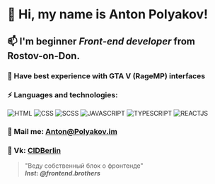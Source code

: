 # 👋 Hi, my name is **Anton Polyakov**!
## 📫 I'm beginner *Front-end developer* from Rostov-on-Don.
### 🤔 Have best experience with GTA V (RageMP) interfaces
### ⚡ Languages and technologies:
![HTML](https://img.shields.io/badge/-HTML-161616?style=for-the-badge&logo=html5)
![CSS](https://img.shields.io/badge/-CSS-161616?style=for-the-badge&logo=css)
![SCSS](https://img.shields.io/badge/-SCSS-161616?style=for-the-badge&logo=sass)
![JAVASCRIPT](https://img.shields.io/badge/-JAVASCRIPT-161616?style=for-the-badge&logo=javascript)
![TYPESCRIPT](https://img.shields.io/badge/-TYPESCRIPT-161616?style=for-the-badge&logo=typescript)
![REACTJS](https://img.shields.io/badge/-REACTJS-161616?style=for-the-badge&logo=react)
### 💬 Mail me: Anton@Polyakov.im
### 👯 Vk: [CIDBerlin](https://vk.com/cidberlin)
> "Веду собственный блок о фронтенде" <br/>
> ***Inst: @frontend.brothers***
